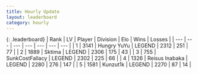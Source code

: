 ```yaml
---
title: Hourly Update
layout: leaderboard
category: hourly
---
```


{: .leaderboard}
| Rank | LV | Player | Division | Elo | Wins | Losses |
| --- | --- | --- | --- | --- | --- | --- |
| <span data-change="0">1</span> | 3141 | <span title="ID: 164871">Hungry YuYu</span> | LEGEND | <span data-change="3">2312</span> | <span data-change="1">251</span> | <span data-change="0">77</span> |
| <span data-change="0">2</span> | 1889 | <span title="ID: 353063">Sktima</span> | LEGEND | <span data-change="0">2306</span> | <span data-change="0">175</span> | <span data-change="0">43</span> |
| <span data-change="0">3</span> | 755 | <span title="ID: 402846">SunkCostFallacy</span> | LEGEND | <span data-change="0">2302</span> | <span data-change="0">225</span> | <span data-change="0">66</span> |
| <span data-change="0">4</span> | 1326 | <span title="ID: 451068">Reisus Inabaka</span> | LEGEND | <span data-change="0">2280</span> | <span data-change="0">276</span> | <span data-change="0">147</span> |
| <span data-change="1">5</span> | 1581 | <span title="ID: 392407">Kunzut1k</span> | LEGEND | <span data-change="9">2270</span> | <span data-change="2">87</span> | <span data-change="0">14</span> |